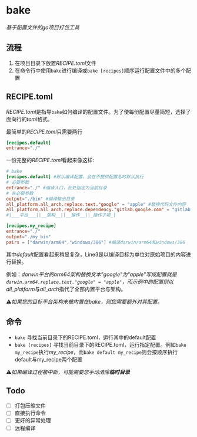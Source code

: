 # bake
_基于配置文件的go项目打包工具_

## 流程
1. 在项目目录下放置*RECIPE.toml*文件
2. 在命令行中使用`bake`进行编译或`bake [recipes]`顺序运行配置文件中的多个配置

## RECIPE.toml

*RECIPE.toml*是指导`bake`如何编译的配置文件。为了使每份配置尽量简短，选择了面向行的*toml*格式。

最简单的*RECIPE.toml*只需要两行

```toml
[recipes.default]
entrance="./"
```

一份完整的*RECIPE.toml*看起来像这样:

```toml
# bake
[recipes.default] #默认编译配置，会在不提供配置名时默认执行
# 必要参数
entrance="./" #编译入口，此处指定为当前目录
# 非必要参数
output="./bin" #编译输出目录
all_platform.all_arch.replace.text."google" = "apple" #替换代码文件内容
all_platform.all_arch.replace.dependency."gitlab.google.com" = "gitlab.apple.com" #替换依赖名
#|___平台___||__架构__||__操作__||_操作子项_|

[recipes.my_recipe]
entrance="./"
output="./my_bin"
pairs = ["darwin/arm64","windows/386"] #编译darwin/arm64和windows/386
```

其中*default*配置看起来稍显复杂，Line3是以编译目标为单位对原始项目的内容进行替换。

例如：*darwin平台的arm64架构替换文本"google"为"apple"*写成配置就是`darwin.arm64.replace.text."google" = "apple"`，而示例中的配置则以*all_platform*与*all_arch*指代了全部内置平台与架构。

⚠️*如果您的目标平台架构未被内置在bake，则您需要额外对其配置。*

## 命令

- `bake` 寻找当前目录下的RECIPE.toml，运行其中的default配置
- `bake [recipes]` 寻找当前目录下的RECIPE.toml，运行指定配置。例如`bake my_recipe`执行*my_recipe*，而`bake default my_recipe`则会按顺序执行default与my_recipe两个配置

⚠️*如果编译过程被中断，可能需要您手动清除**临时目录***

## Todo

- [ ] 打包压缩文件
- [ ] 直接执行命令
- [ ] 更好的异常处理
- [ ] 远程编译

